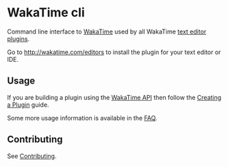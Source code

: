 # WakaTime cli

Command line interface to [WakaTime](https://wakatime.com) used by all WakaTime [text editor plugins](https://wakatime.com/editors).

Go to <http://wakatime.com/editors> to install the plugin for your text editor or IDE.

## Usage

If you are building a plugin using the [WakaTime API](https://wakatime.com/developers/) then follow the [Creating a Plugin](https://wakatime.com/help/misc/creating-plugin) guide.

Some more usage information is available in the [FAQ](https://wakatime.com/faq).

## Contributing

See [Contributing](CONTRIBUTING.md).
